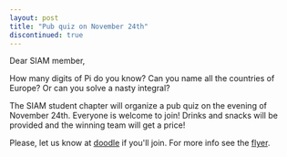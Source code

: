```yaml
---
layout: post
title: "Pub quiz on November 24th"
discontinued: true
---
```


Dear SIAM member,

How many digits of Pi do you know? Can you name all the countries of Europe? Or can you solve a nasty integral?
 
The SIAM student chapter will organize a pub quiz on the evening of November 24th. Everyone is welcome to join!
Drinks and snacks will be provided and the winning team will get a price!

Please, let us know at [doodle] if you'll join. For more info see the [flyer](http://sscdelft.github.io/images/pubQuizFlyer2016-11-24.pdf). 

[doodle]: http://doodle.com/poll/6wsu286x6w2sfr4u
